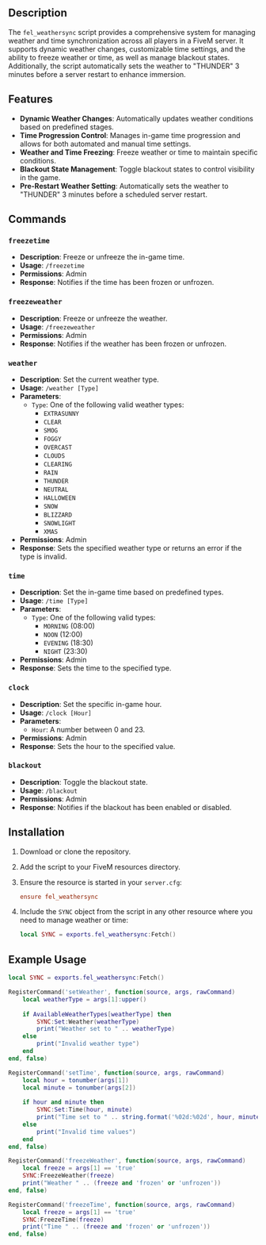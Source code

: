 ## Description

The `fel_weathersync` script provides a comprehensive system for managing weather and time synchronization across all players in a FiveM server. It supports dynamic weather changes, customizable time settings, and the ability to freeze weather or time, as well as manage blackout states. Additionally, the script automatically sets the weather to "THUNDER" 3 minutes before a server restart to enhance immersion.

## Features

- **Dynamic Weather Changes**: Automatically updates weather conditions based on predefined stages.
- **Time Progression Control**: Manages in-game time progression and allows for both automated and manual time settings.
- **Weather and Time Freezing**: Freeze weather or time to maintain specific conditions.
- **Blackout State Management**: Toggle blackout states to control visibility in the game.
- **Pre-Restart Weather Setting**: Automatically sets the weather to "THUNDER" 3 minutes before a scheduled server restart.

## Commands

### `freezetime`

- **Description**: Freeze or unfreeze the in-game time.
- **Usage**: `/freezetime`
- **Permissions**: Admin
- **Response**: Notifies if the time has been frozen or unfrozen.

### `freezeweather`

- **Description**: Freeze or unfreeze the weather.
- **Usage**: `/freezeweather`
- **Permissions**: Admin
- **Response**: Notifies if the weather has been frozen or unfrozen.

### `weather`

- **Description**: Set the current weather type.
- **Usage**: `/weather [Type]`
- **Parameters**:
  - `Type`: One of the following valid weather types:
    - `EXTRASUNNY`
    - `CLEAR`
    - `SMOG`
    - `FOGGY`
    - `OVERCAST`
    - `CLOUDS`
    - `CLEARING`
    - `RAIN`
    - `THUNDER`
    - `NEUTRAL`
    - `HALLOWEEN`
    - `SNOW`
    - `BLIZZARD`
    - `SNOWLIGHT`
    - `XMAS`
- **Permissions**: Admin
- **Response**: Sets the specified weather type or returns an error if the type is invalid.

### `time`

- **Description**: Set the in-game time based on predefined types.
- **Usage**: `/time [Type]`
- **Parameters**:
  - `Type`: One of the following valid types:
    - `MORNING` (08:00)
    - `NOON` (12:00)
    - `EVENING` (18:30)
    - `NIGHT` (23:30)
- **Permissions**: Admin
- **Response**: Sets the time to the specified type.

### `clock`

- **Description**: Set the specific in-game hour.
- **Usage**: `/clock [Hour]`
- **Parameters**:
  - `Hour`: A number between 0 and 23.
- **Permissions**: Admin
- **Response**: Sets the hour to the specified value.

### `blackout`

- **Description**: Toggle the blackout state.
- **Usage**: `/blackout`
- **Permissions**: Admin
- **Response**: Notifies if the blackout has been enabled or disabled.

## Installation

1. Download or clone the repository.
2. Add the script to your FiveM resources directory.
3. Ensure the resource is started in your `server.cfg`:

    ```ini
    ensure fel_weathersync
    ```

4. Include the `SYNC` object from the script in any other resource where you need to manage weather or time:

    ```lua
    local SYNC = exports.fel_weathersync:Fetch()
    ```

## Example Usage

```lua
local SYNC = exports.fel_weathersync:Fetch()

RegisterCommand('setWeather', function(source, args, rawCommand)
    local weatherType = args[1]:upper()
    
    if AvailableWeatherTypes[weatherType] then
        SYNC:Set:Weather(weatherType)
        print("Weather set to " .. weatherType)
    else
        print("Invalid weather type")
    end
end, false)

RegisterCommand('setTime', function(source, args, rawCommand)
    local hour = tonumber(args[1])
    local minute = tonumber(args[2])
    
    if hour and minute then
        SYNC:Set:Time(hour, minute)
        print("Time set to " .. string.format('%02d:%02d', hour, minute))
    else
        print("Invalid time values")
    end
end, false)

RegisterCommand('freezeWeather', function(source, args, rawCommand)
    local freeze = args[1] == 'true'
    SYNC:FreezeWeather(freeze)
    print("Weather " .. (freeze and 'frozen' or 'unfrozen'))
end, false)

RegisterCommand('freezeTime', function(source, args, rawCommand)
    local freeze = args[1] == 'true'
    SYNC:FreezeTime(freeze)
    print("Time " .. (freeze and 'frozen' or 'unfrozen'))
end, false)
